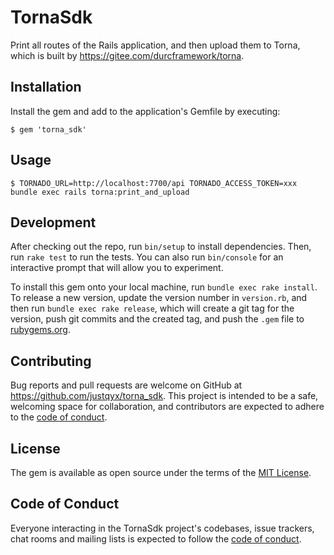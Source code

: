 # TornaSdk

Print all routes of the Rails application, and then upload them to Torna, which is built by https://gitee.com/durcframework/torna.

## Installation

Install the gem and add to the application's Gemfile by executing:

    $ gem 'torna_sdk'

## Usage

    $ TORNADO_URL=http://localhost:7700/api TORNADO_ACCESS_TOKEN=xxx bundle exec rails torna:print_and_upload

## Development

After checking out the repo, run `bin/setup` to install dependencies. Then, run `rake test` to run the tests. You can also run `bin/console` for an interactive prompt that will allow you to experiment.

To install this gem onto your local machine, run `bundle exec rake install`. To release a new version, update the version number in `version.rb`, and then run `bundle exec rake release`, which will create a git tag for the version, push git commits and the created tag, and push the `.gem` file to [rubygems.org](https://rubygems.org).

## Contributing

Bug reports and pull requests are welcome on GitHub at https://github.com/justqyx/torna_sdk. This project is intended to be a safe, welcoming space for collaboration, and contributors are expected to adhere to the [code of conduct](https://github.com/[USERNAME]/torna_sdk/blob/master/CODE_OF_CONDUCT.md).

## License

The gem is available as open source under the terms of the [MIT License](https://opensource.org/licenses/MIT).

## Code of Conduct

Everyone interacting in the TornaSdk project's codebases, issue trackers, chat rooms and mailing lists is expected to follow the [code of conduct](https://github.com/justqyx/torna_sdk/blob/master/CODE_OF_CONDUCT.md).

